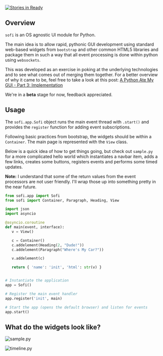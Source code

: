 [![Stories in Ready](https://badge.waffle.io/tryexceptpass/sofi.png?label=ready&title=Ready)](https://waffle.io/tryexceptpass/sofi)
## Overview
`sofi` is an OS agnostic UI module for Python.

The main idea is to allow rapid, pythonic GUI development using standard web-based widgets from `bootstrap` and
other common HTML5 libraries and package them in such a way that all event processing is done within python using
`websockets`.

This was developed as an exercise in poking at the underlying technologies and to see what comes out of merging them together. For a better overview of why it came to be, feel free to take a look at this post: [A Python Ate My GUI - Part 3: Implementation](https://medium.com/@tryexceptpass/a-python-ate-my-gui-part-3-implementation-39fc105b6d81#.xzalmtnzs)

We're in a **beta** stage for now, feedback appreciated.

## Usage
The `sofi.app.Sofi` object runs the main event thread with `.start()` and provides the `register` function for adding event subscriptions.

Following basic practices from bootstrap, the widgets should be within a `Container`. The main page is represented with the `View` class.

Below is a quick idea of how to get things going, but check out `sample.py` for a more complicated hello world which instantiates a navbar item, adds a few links, creates some buttons, registers events and performs some timed updates.

**Note:** I understand that some of the return values from the event processors are not user friendly. I'll wrap those up into something pretty in the near future.

```python
from sofi.app import Sofi
from sofi import Container, Paragraph, Heading, View

import json
import asyncio

@asyncio.coroutine
def main(event, interface):
   v = View()

   c = Container()
   c.addelement(Heading(2, "Dude!"))
   c.addelement(Paragraph("Where's My Car?"))

   v.addelement(c)

   return { 'name': 'init', 'html': str(v) }


# Instantiate the application
app = Sofi()

# Register the main event handler
app.register('init', main)

# Start the app (opens the default browser) and listen for events
app.start()
```

## What do the widgets look like?

![sample.py](https://cdn-images-1.medium.com/max/800/1*euug6f885sjtRPOMt_Vc6g.png)

![timeline.py](https://cdn-images-1.medium.com/max/800/1*AmbFclbXWFdIRYbpa0cyBw.png)

